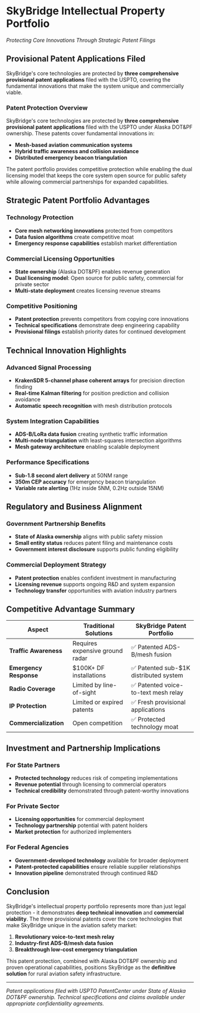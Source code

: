 # SkyBridge Intellectual Property Portfolio
*Protecting Core Innovations Through Strategic Patent Filings*

## Provisional Patent Applications Filed

SkyBridge's core technologies are protected by **three comprehensive provisional patent applications** filed with the USPTO, covering the fundamental innovations that make the system unique and commercially viable.

### Patent Protection Overview

SkyBridge's core technologies are protected by **three comprehensive provisional patent applications** filed with the USPTO under Alaska DOT&PF ownership. These patents cover fundamental innovations in:

- **Mesh-based aviation communication systems**
- **Hybrid traffic awareness and collision avoidance**  
- **Distributed emergency beacon triangulation**

The patent portfolio provides competitive protection while enabling the dual licensing model that keeps the core system open source for public safety while allowing commercial partnerships for expanded capabilities.

## Strategic Patent Portfolio Advantages

### **Technology Protection**
- **Core mesh networking innovations** protected from competitors
- **Data fusion algorithms** create competitive moat
- **Emergency response capabilities** establish market differentiation

### **Commercial Licensing Opportunities**
- **State ownership** (Alaska DOT&PF) enables revenue generation
- **Dual licensing model**: Open source for public safety, commercial for private sector
- **Multi-state deployment** creates licensing revenue streams

### **Competitive Positioning**
- **Patent protection** prevents competitors from copying core innovations
- **Technical specifications** demonstrate deep engineering capability
- **Provisional filings** establish priority dates for continued development

## Technical Innovation Highlights

### Advanced Signal Processing
- **KrakenSDR 5-channel phase coherent arrays** for precision direction finding
- **Real-time Kalman filtering** for position prediction and collision avoidance
- **Automatic speech recognition** with mesh distribution protocols

### System Integration Capabilities
- **ADS-B/LoRa data fusion** creating synthetic traffic information
- **Multi-node triangulation** with least-squares intersection algorithms
- **Mesh gateway architecture** enabling scalable deployment

### Performance Specifications
- **Sub-1.8 second alert delivery** at 50NM range
- **350m CEP accuracy** for emergency beacon triangulation
- **Variable rate alerting** (1Hz inside 5NM, 0.2Hz outside 15NM)

## Regulatory and Business Alignment

### Government Partnership Benefits
- **State of Alaska ownership** aligns with public safety mission
- **Small entity status** reduces patent filing and maintenance costs
- **Government interest disclosure** supports public funding eligibility

### Commercial Deployment Strategy
- **Patent protection** enables confident investment in manufacturing
- **Licensing revenue** supports ongoing R&D and system expansion
- **Technology transfer** opportunities with aviation industry partners

## Competitive Advantage Summary

| Aspect | Traditional Solutions | SkyBridge Patent Portfolio |
|--------|----------------------|---------------------------|
| **Traffic Awareness** | Requires expensive ground radar | ✅ Patented ADS-B/mesh fusion |
| **Emergency Response** | $100K+ DF installations | ✅ Patented sub-$1K distributed system |
| **Radio Coverage** | Limited by line-of-sight | ✅ Patented voice-to-text mesh relay |
| **IP Protection** | Limited or expired patents | ✅ Fresh provisional applications |
| **Commercialization** | Open competition | ✅ Protected technology moat |

## Investment and Partnership Implications

### **For State Partners**
- **Protected technology** reduces risk of competing implementations
- **Revenue potential** through licensing to commercial operators
- **Technical credibility** demonstrated through patent-worthy innovations

### **For Private Sector**
- **Licensing opportunities** for commercial deployment
- **Technology partnership** potential with patent holders
- **Market protection** for authorized implementers

### **For Federal Agencies**
- **Government-developed technology** available for broader deployment
- **Patent-protected capabilities** ensure reliable supplier relationships
- **Innovation pipeline** demonstrated through continued R&D

## Conclusion

SkyBridge's intellectual property portfolio represents more than just legal protection - it demonstrates **deep technical innovation** and **commercial viability**. The three provisional patents cover the core technologies that make SkyBridge unique in the aviation safety market:

1. **Revolutionary voice-to-text mesh relay**
2. **Industry-first ADS-B/mesh data fusion**  
3. **Breakthrough low-cost emergency triangulation**

This patent protection, combined with Alaska DOT&PF ownership and proven operational capabilities, positions SkyBridge as the **definitive solution** for rural aviation safety infrastructure.

---

*Patent applications filed with USPTO PatentCenter under State of Alaska DOT&PF ownership. Technical specifications and claims available under appropriate confidentiality agreements.*
